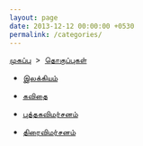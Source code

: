```yaml
---
layout: page
date: 2013-12-12 00:00:00 +0530
permalink: /categories/
---
```

<div>

<p><a href="{{ site.url }}">முகப்பு</a> &nbsp;&gt;&nbsp; <a href="{{ site.url }}/categories">தொகுப்புகள்</a></p>

<ul>

<li><p><a href="{{ site.url }}/category/literature/">இலக்கியம்</a></p></li>

<li><p><a href="{{ site.url }}/category/kavithai/">கவிதை</a></p></li>

<li><p><a href="{{ site.url }}/category/puthaga-vimarsanam/">புத்தகவிமர்சனம்</a></p></li>

<li><p><a href="{{ site.url }}/category/thirai-vimarsanam/">திரைவிமர்சனம்</a></p></li>

</ul>

</div>
